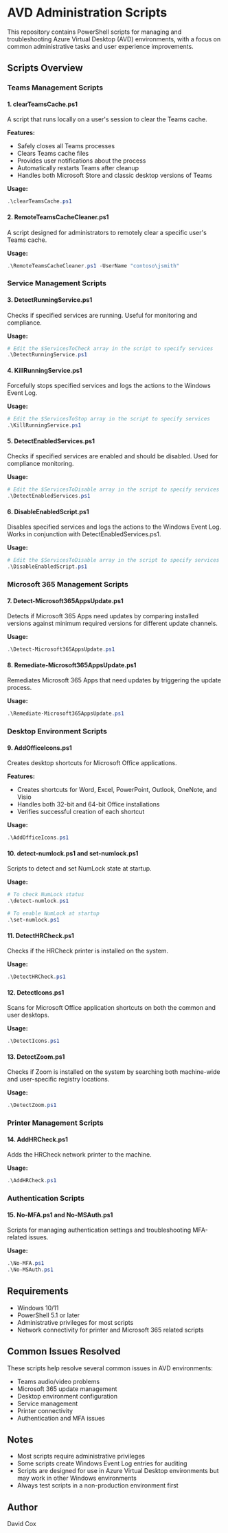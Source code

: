 # AVD Administration Scripts

This repository contains PowerShell scripts for managing and troubleshooting Azure Virtual Desktop (AVD) environments, with a focus on common administrative tasks and user experience improvements.

## Scripts Overview

### Teams Management Scripts

#### 1. clearTeamsCache.ps1
A script that runs locally on a user's session to clear the Teams cache.

**Features:**
- Safely closes all Teams processes
- Clears Teams cache files
- Provides user notifications about the process
- Automatically restarts Teams after cleanup
- Handles both Microsoft Store and classic desktop versions of Teams

**Usage:**
```powershell
.\clearTeamsCache.ps1
```

#### 2. RemoteTeamsCacheCleaner.ps1
A script designed for administrators to remotely clear a specific user's Teams cache.

**Usage:**
```powershell
.\RemoteTeamsCacheCleaner.ps1 -UserName "contoso\jsmith"
```

### Service Management Scripts

#### 3. DetectRunningService.ps1
Checks if specified services are running. Useful for monitoring and compliance.

**Usage:**
```powershell
# Edit the $ServicesToCheck array in the script to specify services
.\DetectRunningService.ps1
```

#### 4. KillRunningService.ps1
Forcefully stops specified services and logs the actions to the Windows Event Log.

**Usage:**
```powershell
# Edit the $ServicesToStop array in the script to specify services
.\KillRunningService.ps1
```

#### 5. DetectEnabledServices.ps1
Checks if specified services are enabled and should be disabled. Used for compliance monitoring.

**Usage:**
```powershell
# Edit the $ServicesToDisable array in the script to specify services
.\DetectEnabledServices.ps1
```

#### 6. DisableEnabledScript.ps1
Disables specified services and logs the actions to the Windows Event Log. Works in conjunction with DetectEnabledServices.ps1.

**Usage:**
```powershell
# Edit the $ServicesToDisable array in the script to specify services
.\DisableEnabledScript.ps1
```

### Microsoft 365 Management Scripts

#### 7. Detect-Microsoft365AppsUpdate.ps1
Detects if Microsoft 365 Apps need updates by comparing installed versions against minimum required versions for different update channels.

**Usage:**
```powershell
.\Detect-Microsoft365AppsUpdate.ps1
```

#### 8. Remediate-Microsoft365AppsUpdate.ps1
Remediates Microsoft 365 Apps that need updates by triggering the update process.

**Usage:**
```powershell
.\Remediate-Microsoft365AppsUpdate.ps1
```

### Desktop Environment Scripts

#### 9. AddOfficeIcons.ps1
Creates desktop shortcuts for Microsoft Office applications.

**Features:**
- Creates shortcuts for Word, Excel, PowerPoint, Outlook, OneNote, and Visio
- Handles both 32-bit and 64-bit Office installations
- Verifies successful creation of each shortcut

**Usage:**
```powershell
.\AddOfficeIcons.ps1
```

#### 10. detect-numlock.ps1 and set-numlock.ps1
Scripts to detect and set NumLock state at startup.

**Usage:**
```powershell
# To check NumLock status
.\detect-numlock.ps1

# To enable NumLock at startup
.\set-numlock.ps1
```

#### 11. DetectHRCheck.ps1
Checks if the HRCheck printer is installed on the system.

**Usage:**
```powershell
.\DetectHRCheck.ps1
```

#### 12. DetectIcons.ps1
Scans for Microsoft Office application shortcuts on both the common and user desktops.

**Usage:**
```powershell
.\DetectIcons.ps1
```

#### 13. DetectZoom.ps1
Checks if Zoom is installed on the system by searching both machine-wide and user-specific registry locations.

**Usage:**
```powershell
.\DetectZoom.ps1
```

### Printer Management Scripts

#### 14. AddHRCheck.ps1
Adds the HRCheck network printer to the machine.

**Usage:**
```powershell
.\AddHRCheck.ps1
```

### Authentication Scripts

#### 15. No-MFA.ps1 and No-MSAuth.ps1
Scripts for managing authentication settings and troubleshooting MFA-related issues.

**Usage:**
```powershell
.\No-MFA.ps1
.\No-MSAuth.ps1
```

## Requirements

- Windows 10/11
- PowerShell 5.1 or later
- Administrative privileges for most scripts
- Network connectivity for printer and Microsoft 365 related scripts

## Common Issues Resolved

These scripts help resolve several common issues in AVD environments:
- Teams audio/video problems
- Microsoft 365 update management
- Desktop environment configuration
- Service management
- Printer connectivity
- Authentication and MFA issues

## Notes

- Most scripts require administrative privileges
- Some scripts create Windows Event Log entries for auditing
- Scripts are designed for use in Azure Virtual Desktop environments but may work in other Windows environments
- Always test scripts in a non-production environment first

## Author

David Cox